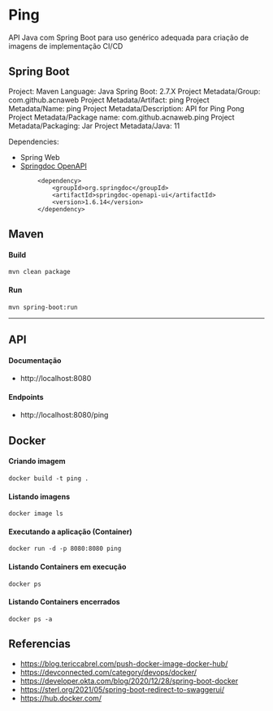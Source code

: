 # Ping

API Java com Spring Boot para uso genérico adequada para criação de imagens de implementação CI/CD


## Spring Boot

Project: Maven
Language: Java
Spring Boot: 2.7.X
Project Metadata/Group: com.github.acnaweb
Project Metadata/Artifact: ping
Project Metadata/Name: ping
Project Metadata/Description: API for Ping Pong
Project Metadata/Package name: com.github.acnaweb.ping
Project Metadata/Packaging: Jar
Project Metadata/Java: 11


Dependencies:
- Spring Web
- [Springdoc OpenAPI](https://springdoc.org/)
```
		<dependency>
			<groupId>org.springdoc</groupId>
			<artifactId>springdoc-openapi-ui</artifactId>
			<version>1.6.14</version>
		</dependency>
```

## Maven

#### Build

```
mvn clean package
```

#### Run 

```
mvn spring-boot:run
```

----
## API 


#### Documentação

- http://localhost:8080

#### Endpoints
- http://localhost:8080/ping


## Docker

#### Criando imagem
```
docker build -t ping .
```

#### Listando imagens

```
docker image ls
```

#### Executando a aplicação (Container)

```
docker run -d -p 8080:8080 ping
```

#### Listando Containers em execução

```
docker ps
```

#### Listando Containers encerrados

```
docker ps -a
```


## Referencias

- https://blog.tericcabrel.com/push-docker-image-docker-hub/
- https://devconnected.com/category/devops/docker/
- https://developer.okta.com/blog/2020/12/28/spring-boot-docker
- https://sterl.org/2021/05/spring-boot-redirect-to-swaggerui/
- https://hub.docker.com/